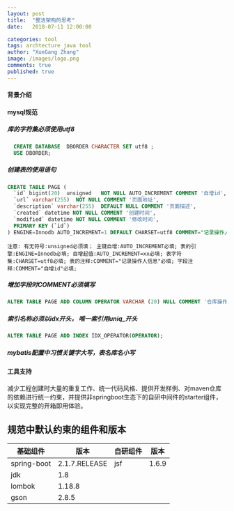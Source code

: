 ```yaml
---
layout: post
title:  "整洁架构的思考"
date:   2018-07-11 12:00:00

categories: tool
tags: archtecture java tool
author: "XueGang Zhang"
image: /images/logo.png
comments: true
published: true
---
```


#### 背景介绍


#### mysql规范

##### 库的字符集必须使用utf8
```sql
  CREATE DATABASE  DBORDER CHARACTER SET utf8 ;
  USE DBORDER;
```
##### 创建表的使用语句

```sql
CREATE TABLE PAGE (
  `id` bigint(20)  unsigned   NOT NULL AUTO_INCREMENT COMMENT '自增id',
  `url` varchar(255)  NOT NULL COMMENT '页面地址',
  `description` varchar(255)  DEFAULT NULL COMMENT '页面描述',
  `created` datetime NOT NULL COMMENT '创建时间',
  `modified` datetime NOT NULL COMMENT '修改时间',
  PRIMARY KEY (`id`)
) ENGINE=Innodb AUTO_INCREMENT=1 DEFAULT CHARSET=utf8 COMMENT="记录操作人信息";
```
`
注意:
有无符号:unsigned必须填；
主键自增:AUTO_INCREMENT必填;
表的引擎:ENGINE=Innodb必填;
自增起值:AUTO_INCREMENT=xx必填;
表字符集:CHARSET=utf8必填;
表的注释:COMMENT="记录操作人信息"必填;
字段注释:COMMENT="自增id"必填;
`

##### 增加字段时COMMENT必须填写
```sql
ALTER TABLE PAGE ADD COLUMN OPERATOR VARCHAR (20) NULL COMMENT '仓库操作人';
```

##### 索引名称必须以idx开头， 唯一索引用uniq_开头
```sql
ALTER TABLE PAGE ADD INDEX IDX_OPERATOR(OPERATOR);
```

##### mybatis配置中习惯关键字大写，表名库名小写


#### 工具支持

减少工程创建时大量的重复工作、统一代码风格、提供开发样例、对maven仓库的依赖进行统一约束，并提供非springboot生态下的自研中间件的starter组件，以实现完整的开箱即用体验。

## 规范中默认约束的组件和版本

| 基础组件    | 版本          | 自研组件 | 版本  |
| ----------- | ------------- | -------- | ----- |
| spring-boot | 2.1.7.RELEASE | jsf      | 1.6.9 |
| jdk         | 1.8           |          |       |
| lombok      | 1.18.8        |          |       |
| gson        | 2.8.5         |          |       |





